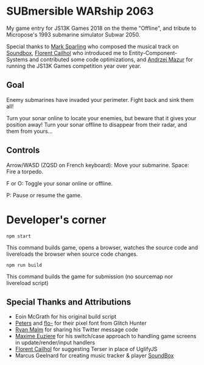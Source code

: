 SUBmersible WARship 2063
========================

My game entry for JS13K Games 2018 on the theme "Offline", and tribute to Micropose's 1993 submarine simulator Subwar 2050.

Special thanks to [Mark Sparling](https://twitter.com/markymark665) who composed the  musical track on [Soundbox](http://sb.bitsnbites.eu/?data=U0JveAwC7dzLaxNBHMDx306227Raa2zWR6ttan2ilkotolZ68FFQCr4QhQpCoYpFVFSsenCxh4CPlhKV2iD14EHQi6eCVw_qSfHg31AEL_4DddokNk4ei9bFkH4_m9_OzuxkMlmyy2aW3d0RkTUSC6vznoS-eaJFW_TsnWOpyTHZnrDP2ZYqNsV17WEdIzoSOsx80NzM3BV37jWndna9nkdkWVTclbKqQRqbmtdv2rKtvWPn7k6zv090jOtI6pjI-4n_1kz_3bxmvpFIl17ffex079m-_oFLVwfvDMUfjj5OTrx4-VreyKRf6wAAAAAAAAAAAPhT6rMn6qNn6cVH-_RsqVhKBjuaI_YJRyRkZ09V1euycn4tI1iX_CoEzE1dqRQ39_rfbImllISULRXiOE5luDJcXVMbiS5fWb-6SVo2tbaVQP-Lauvac6Dn1Nn-K0Mjz16-fTc40Husu7N1Y2PdogpbWX6tA-Xthl-FgLnzPP6UQP-L4vgDAAAAIOORXwUAAEqQOf52M2-t4LjzHD9Uhz1RJ7ywyOK3e1NNKumR2PHQXVukwsmeKsNrs3LF-wWUtz6_CgHL2d8zu3x6UdlO1ZJofdOG1rb2jp17DnQf6jkip_ouXLkVv594-qzk-m8W_Pg-9fXD5Ivk6NBg_8nurl2yo23rusYVkZpqx1aWJQN-HxAws__Gd_Dd_qXW_z_d_gAAAAAAAEApM8ffLuatFRxz_M0Yg_MdP8R_tsuTkI6Zq2Q9knpaY51IbNr5NDs4urox_1S0TQAAAAAAAAALXNyn_F6B9Zny4QLrR9Lp7QLrC5UvNEFt_wfplO0PoFwpmX1ao16qdaJ6fsa2QgffV8fuquacu8pq0nIaAQAAWBCS408SxcLv_QAAAAAAAH4SyfFfr4nUoMNveb_3Y56ee5YOsb7YlZt1ttO21LRIbG9F7NeVs2ZDkdYAAAAAAAAAAEBZMO9dLHQvI1BWpq9ZOsQS22lJlaglIrHsKg21v095WgEAAAAClvuPLZ6nFAAAoHzkG7Hm7AcAgGCp655YvZ6Sukh0v863K0tNXZbYq9BRO7teS1Pdqpko0AwAAAAAIDCZx7GMpdPH6XQ0nSaMdNhIAeBvjfuk5vFn1EgB4G8VOt5kzoM4_0E5M3_fZmruH2NGivn5CQ), [Florent Cailhol](https://twitter.com/ooflorent) who introduced me to Entity-Component-Systems and contributed some code optimizations, and [Andrzej Mazur](https://twitter.com/end3r) for running the JS13K Games competition year over year.

Goal
----
Enemy submarines have invaded your perimeter. Fight back and sink them all!

Turn your sonar online to locate your enemies, but beware that it gives your position away! Turn your sonar offline to disappear from their radar, and them from yours...

Controls
--------
Arrow/WASD (ZQSD on French keyboard): Move your submarine.
Space: Fire a torpedo.

F or O: Toggle your sonar online or offline.

P: Pause or resume the game.

Developer's corner
==================

```
npm start
```
This command builds game, opens a browser, watches the source code and livereloads the browser when source code changes.

```
npm run build
```
This command builds the game for submission (no sourcemap nor livereload script)

Special Thanks and Attributions
--------------
- Eoin McGrath for his original build script
- [Peters](https://twitter.com/p1100i) and [flo-](https://twitter.com/fl0ptimus_prime) for their pixel font from Glitch Hunter
- [Ryan Malm](https://twitter.com/ryanmalm) for sharing his Twitter message code
- [Maxime Euziere](https://twitter.com/MaximeEuziere) for his switch/case approach to handling game screens in update/render/input handlers
- [Florent Cailhol](https://twitter.com/ooflorent) for suggesting Terser in place of UglifyJS
- Marcus Geelnard for creating music tracker & player [SoundBox](https://github.com/mbitsnbites/soundbox)
